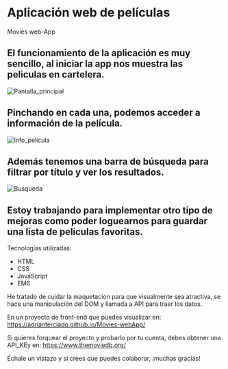 # Aplicación web de películas
Movies web-App

## El funcionamiento de la aplicación es muy sencillo, al iniciar la app nos muestra las peliculas en cartelera. 

![Pantalla_principal](https://github.com/AdrianTerciado/Movies-webApp/assets/158854133/3ee88d22-8290-422a-b62f-eb46ce757d68)





## Pinchando en cada una, podemos acceder a información de la película.

![Info_pelicula](https://github.com/AdrianTerciado/Movies-webApp/assets/158854133/533a9fb2-8e35-4df3-9edb-58e691d8eb6a)





## Además tenemos una barra de búsqueda para filtrar por título y ver los resultados.

![Busqueda](https://github.com/AdrianTerciado/Movies-webApp/assets/158854133/363efff8-d0ff-48d7-b3b8-f9c980ed4043)





## Estoy trabajando para implementar otro tipo de mejoras como poder loguearnos para guardar una lista de películas favoritas.

Tecnologías utilizadas:
* HTML
* CSS
* JavaScript
* EM6



He tratado de cuidar la maquetación para que visualmente sea atractiva, se hace una manipulación del DOM y llamada a API para traer los datos. 

En un proyecto de front-end que puedes visualizar en:
https://adrianterciado.github.io/Movies-webApp/

Si quieres forquear el proyecto y probarlo por tu cuenta, debes obtener una API_KEy en: 
https://www.themoviedb.org/


Échale un vistazo y si crees que puedes colaborar, ¡muchas gracias!
